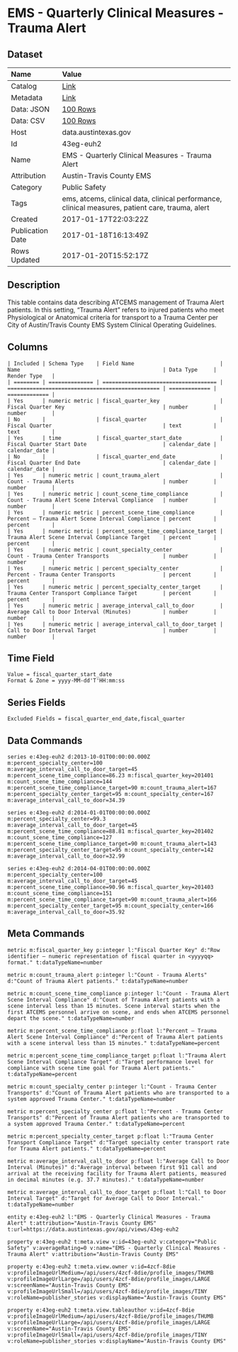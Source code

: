 # EMS - Quarterly Clinical Measures - Trauma Alert

## Dataset

| Name | Value |
| :--- | :---- |
| Catalog | [Link](https://catalog.data.gov/dataset/ems-quarterly-clinical-measures-trauma-alert) |
| Metadata | [Link](https://data.austintexas.gov/api/views/43eg-euh2) |
| Data: JSON | [100 Rows](https://data.austintexas.gov/api/views/43eg-euh2/rows.json?max_rows=100) |
| Data: CSV | [100 Rows](https://data.austintexas.gov/api/views/43eg-euh2/rows.csv?max_rows=100) |
| Host | data.austintexas.gov |
| Id | 43eg-euh2 |
| Name | EMS - Quarterly Clinical Measures - Trauma Alert |
| Attribution | Austin-Travis County EMS |
| Category | Public Safety |
| Tags | ems, atcems, clinical data, clinical performance, clinical measures, patient care, trauma, alert |
| Created | 2017-01-17T22:03:22Z |
| Publication Date | 2017-01-18T16:13:49Z |
| Rows Updated | 2017-01-20T15:52:17Z |

## Description

This table contains data describing ATCEMS management of Trauma Alert patients.  In this setting, “Trauma Alert” refers to injured patients who meet Physiological or Anatomical criteria for transport to a Trauma Center per City of Austin/Travis County EMS System Clinical Operating Guidelines.

## Columns

```ls
| Included | Schema Type    | Field Name                           | Name                                             | Data Type     | Render Type   |
| ======== | ============== | ==================================== | ================================================ | ============= | ============= |
| Yes      | numeric metric | fiscal_quarter_key                   | Fiscal Quarter Key                               | number        | number        |
| No       |                | fiscal_quarter                       | Fiscal Quarter                                   | text          | text          |
| Yes      | time           | fiscal_quarter_start_date            | Fiscal Quarter Start Date                        | calendar_date | calendar_date |
| No       |                | fiscal_quarter_end_date              | Fiscal Quarter End Date                          | calendar_date | calendar_date |
| Yes      | numeric metric | count_trauma_alert                   | Count - Trauma Alerts                            | number        | number        |
| Yes      | numeric metric | count_scene_time_compliance          | Count - Trauma Alert Scene Interval Compliance   | number        | number        |
| Yes      | numeric metric | percent_scene_time_compliance        | Percent – Trauma Alert Scene Interval Compliance | percent       | percent       |
| Yes      | numeric metric | percent_scene_time_compliance_target | Trauma Alert Scene Interval Compliance Target    | percent       | percent       |
| Yes      | numeric metric | count_specialty_center               | Count - Trauma Center Transports                 | number        | number        |
| Yes      | numeric metric | percent_specialty_center             | Percent - Trauma Center Transports               | percent       | percent       |
| Yes      | numeric metric | percent_specialty_center_target      | Trauma Center Transport Compliance Target        | percent       | percent       |
| Yes      | numeric metric | average_interval_call_to_door        | Average Call to Door Interval (Minutes)          | number        | number        |
| Yes      | numeric metric | average_interval_call_to_door_target | Call to Door Interval Target                     | number        | number        |
```

## Time Field

```ls
Value = fiscal_quarter_start_date
Format & Zone = yyyy-MM-dd'T'HH:mm:ss
```

## Series Fields

```ls
Excluded Fields = fiscal_quarter_end_date,fiscal_quarter
```

## Data Commands

```ls
series e:43eg-euh2 d:2013-10-01T00:00:00.000Z m:percent_specialty_center=100 m:average_interval_call_to_door_target=45 m:percent_scene_time_compliance=86.23 m:fiscal_quarter_key=201401 m:count_scene_time_compliance=144 m:percent_scene_time_compliance_target=90 m:count_trauma_alert=167 m:percent_specialty_center_target=95 m:count_specialty_center=167 m:average_interval_call_to_door=34.39

series e:43eg-euh2 d:2014-01-01T00:00:00.000Z m:percent_specialty_center=99.3 m:average_interval_call_to_door_target=45 m:percent_scene_time_compliance=88.81 m:fiscal_quarter_key=201402 m:count_scene_time_compliance=127 m:percent_scene_time_compliance_target=90 m:count_trauma_alert=143 m:percent_specialty_center_target=95 m:count_specialty_center=142 m:average_interval_call_to_door=32.99

series e:43eg-euh2 d:2014-04-01T00:00:00.000Z m:percent_specialty_center=100 m:average_interval_call_to_door_target=45 m:percent_scene_time_compliance=90.96 m:fiscal_quarter_key=201403 m:count_scene_time_compliance=151 m:percent_scene_time_compliance_target=90 m:count_trauma_alert=166 m:percent_specialty_center_target=95 m:count_specialty_center=166 m:average_interval_call_to_door=35.92
```

## Meta Commands

```ls
metric m:fiscal_quarter_key p:integer l:"Fiscal Quarter Key" d:"Row identifier – numeric representation of fiscal quarter in <yyyyqq> format." t:dataTypeName=number

metric m:count_trauma_alert p:integer l:"Count - Trauma Alerts" d:"Count of Trauma Alert patients." t:dataTypeName=number

metric m:count_scene_time_compliance p:integer l:"Count - Trauma Alert Scene Interval Compliance" d:"Count of Trauma Alert patients with a scene interval less than 15 minutes. Scene interval starts when the first ATCEMS personnel arrive on scene, and ends when ATCEMS personnel depart the scene." t:dataTypeName=number

metric m:percent_scene_time_compliance p:float l:"Percent – Trauma Alert Scene Interval Compliance" d:"Percent of Trauma Alert patients with a scene interval less than 15 minutes." t:dataTypeName=percent

metric m:percent_scene_time_compliance_target p:float l:"Trauma Alert Scene Interval Compliance Target" d:"Target performance level for compliance with scene time goal for Trauma Alert patients." t:dataTypeName=percent

metric m:count_specialty_center p:integer l:"Count - Trauma Center Transports" d:"Count of Trauma Alert patients who are transported to a system approved Trauma Center." t:dataTypeName=number

metric m:percent_specialty_center p:float l:"Percent - Trauma Center Transports" d:"Percent of Trauma Alert patients who are transported to a system approved Trauma Center." t:dataTypeName=percent

metric m:percent_specialty_center_target p:float l:"Trauma Center Transport Compliance Target" d:"Target specialty center transport rate for Trauma Alert patients." t:dataTypeName=percent

metric m:average_interval_call_to_door p:float l:"Average Call to Door Interval (Minutes)" d:"Average interval between first 911 call and arrival at the receiving facility for Trauma Alert patients, measured in decimal minutes (e.g. 37.7 minutes)." t:dataTypeName=number

metric m:average_interval_call_to_door_target p:float l:"Call to Door Interval Target" d:"Target for Average Call to Door Interval." t:dataTypeName=number

entity e:43eg-euh2 l:"EMS - Quarterly Clinical Measures - Trauma Alert" t:attribution="Austin-Travis County EMS" t:url=https://data.austintexas.gov/api/views/43eg-euh2

property e:43eg-euh2 t:meta.view v:id=43eg-euh2 v:category="Public Safety" v:averageRating=0 v:name="EMS - Quarterly Clinical Measures - Trauma Alert" v:attribution="Austin-Travis County EMS"

property e:43eg-euh2 t:meta.view.owner v:id=4zcf-8die v:profileImageUrlMedium=/api/users/4zcf-8die/profile_images/THUMB v:profileImageUrlLarge=/api/users/4zcf-8die/profile_images/LARGE v:screenName="Austin-Travis County EMS" v:profileImageUrlSmall=/api/users/4zcf-8die/profile_images/TINY v:roleName=publisher_stories v:displayName="Austin-Travis County EMS"

property e:43eg-euh2 t:meta.view.tableauthor v:id=4zcf-8die v:profileImageUrlMedium=/api/users/4zcf-8die/profile_images/THUMB v:profileImageUrlLarge=/api/users/4zcf-8die/profile_images/LARGE v:screenName="Austin-Travis County EMS" v:profileImageUrlSmall=/api/users/4zcf-8die/profile_images/TINY v:roleName=publisher_stories v:displayName="Austin-Travis County EMS"
```